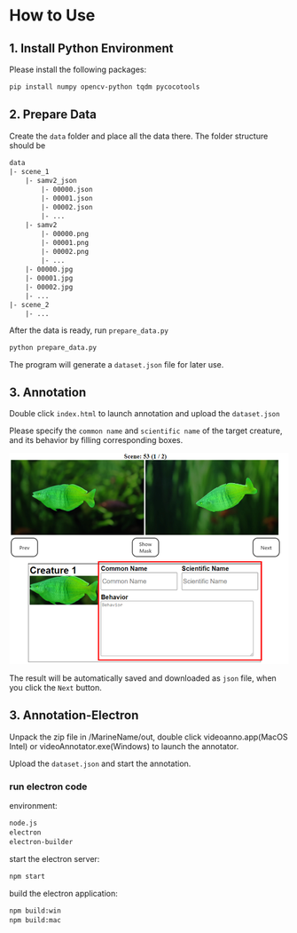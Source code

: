 # How to Use

## 1. Install Python Environment

Please install the following packages:

```bash
pip install numpy opencv-python tqdm pycocotools
```

## 2. Prepare Data

Create the `data` folder and place all the data there. The folder structure should be

```
data
|- scene_1
	|- samv2_json
		|- 00000.json
		|- 00001.json
		|- 00002.json
		|- ...
    |- samv2
    	|- 00000.png
    	|- 00001.png
    	|- 00002.png
    	|- ...
    |- 00000.jpg
    |- 00001.jpg
    |- 00002.jpg
    |- ...
|- scene_2
	|- ...
```

After the data is ready, run `prepare_data.py`

```bash
python prepare_data.py
```

The program will generate a `dataset.json` file for later use.

## 3. Annotation

Double click `index.html` to launch annotation and upload the `dataset.json`

Please specify the `common name` and `scientific name` of the target creature, and its behavior by filling corresponding boxes.

![annotator](img//annotator.png)

The result will be automatically saved and downloaded as `json` file, when you click the `Next` button.

## 3. Annotation-Electron

Unpack the zip file in /MarineName/out, double click videoanno.app(MacOS Intel) or videoAnnotator.exe(Windows) to launch the annotator.

Upload the `dataset.json` and start the  annotation.

### run electron code

environment:
```bash
node.js
electron
electron-builder
```

start the electron server:
```bash
npm start
```

build the electron application:
```bash
npm build:win
npm build:mac
```
